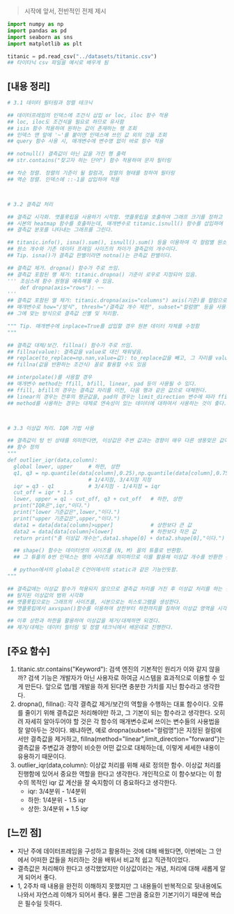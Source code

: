 > 시작에 앞서, 전반적인 전제 제시
```python
import numpy as np
import pandas as pd
import seaborn as sns
import matplotlib as plt

titanic = pd.read_csv("../datasets/titanic.csv")
## 타이타닉 csv 파일을 예시로 배우게 됨
```

## [내용 정리]
```python
# 3.1 데이터 필터링과 정렬 테크닉

## 데이터프레임의 인덱스에 조건식 삽입 or loc, iloc 함수 적용
## loc, iloc도 조건식을 필요로 하므로 유사함
## isin 함수 적용하여 원하는 값이 존재하는 행 조회
## 인덱스 맨 앞에 '~'를 붙이면 인덱스에 쓰인 값 외의 것을 조회
## query 함수 사용 시, 매개변수에 변수명 없이 바로 함수 적용

## notnull() 결측값이 아닌 값을 가진 행 출력
## str.contains("찾고자 하는 단어") 함수 적용하여 문자 필터링

## 차순 정렬. 정렬의 기준이 될 컬럼과, 정렬의 형태를 정하여 필터링
## 역순 정렬. 인덱스에 ::-1을 삽입하여 적용



# 3.2 결측값 처리

## 결측값 시각화. 맷플롯립을 사용하기 시작함. 맷플롯립을 호출하여 그래프 크기를 정하고
## 시본의 heatmap 함수를 호출하는데, 매개변수로 titanic.isnull() 함수를 삽입하여
## 결측값 분포를 나타내는 그래프를 그린다.

## titanic.info(), isna().sum(), isnull().sum() 등을 이용하여 각 컬럼별 원소 개수를 센다.
## 원소 개수와 기존 데이터 프레임 사이즈의 차이가 결측값의 개수이다.
## Tip. isna()가 결측값 판별이라면 notna()는 관측값 판별이다.

## 결측값 제거. dropna() 함수가 주로 쓰임.
## 결측값 포함된 행 제거: titanic.dropna() 기준이 로우로 지정되어 있음.
''' 조심스레 함수 원형을 예측해볼 수 있음.
    def dropna(axis="rows"): ~~
'''
## 결측값 포함된 열 제거: titanic.dropna(axis="columns") axis(기준)를 컬럼으로 지정함.
## 매개변수로 how="/방식", thresh="/결측값 개수 제한", subset="컬럼명" 등을 사용해
## 그에 맞는 방식으로 결측값 선별 및 처리함.

""" Tip. 매개변수에 inplace=True를 삽입할 경우 원본 데이터 자체를 수정함
"""

## 결측값 대체/보간. fillna() 함수가 주로 쓰임.
## fillna(value): 결측값을 value로 대신 채워넣음.
## replace(to_replace=np.nan,value=값): to_replace값을 빼고, 그 자리를 value로 대체함.
## fillna(값을 반환하는 조건식) 꼴로 활용할 수도 있음

## interpolate()를 사용할 경우
## 매개변수 method는 ffill, bfill, linear, pad 등이 사용될 수 있다.
## ffill, bfill의 경우는 결측값 자리를 이전, 다음 행과 같은 값으로 대체한다.
## linear의 경우는 전후의 평균값을, pad의 경우는 limit_direction 변수에 따라 ffill, bfill의 역할을 수행할 수 있다.
## method를 사용하는 경우는 대체로 연속성이 있는 데이터에 대하여서 사용하는 것이 좋다.



# 3.3 이상값 처리. IQR 기법 사용

## 결측값이 텅 빈 상태를 의미한다면, 이상값은 주변 값과는 경향이 매우 다른 생뚱맞은 값이다.
## 함수 정의
"""
def outlier_iqr(data,column):
  global lower, upper     # 하한, 상한
  q1, q3 = np.quantile(data[column],0.25),np.quantile(data[column],0.75)
                          # 1/4지점, 3/4지점 지정
  iqr = q3 - q1           # 3/4지점 - 1/4지점 = iqr
  cut_off = iqr * 1.5
  lower, upper = q1 - cut_off, q3 + cut_off   # 하한, 상한
  print("IQR은",iqr,"이다.")
  print("lower 기준값은",lower,"이다.")
  print("upper 기준값은",upper,"이다.")
  data1 = data[data[column]>upper]            # 상한보다 큰 값
  data2 = data[data[column]<lower]            # 하한보다 작은 값
  return print("총 이상값 개수는",data1.shape[0] + data2.shape[0],"이다.")

  ## shape() 함수는 데이터셋의 사이즈를 (N, M) 꼴의 튜플로 반환함.
  ## 그 튜플의 0번 인덱스는 행의 사이즈를 의미하므로 이를 활용해 이상값 개수를 반환한 것.

  # python에서의 global은 C언어에서의 static과 같은 기능인듯함.
"""

## 결측값에는 이상값 함수가 적용되지 않으므로 결측값 처리를 거친 후 이상값 처리를 하는 것이 순서.
## 탐지된 이상값의 범위 시각화
## 맷플롯립으로는 그래프의 사이즈를, 시본으로는 히스토그램을 생성한다.
## 맷플롯립에서 axvspan()함수를 이용하여 상한부터 하한까지를 칠하여 이상값 영역을 시각화한다.

## 이후 상한과 하한을 활용하여 이상값을 제거/대체하면 되겠다.
## 제거/대체는 데이터 필터링 및 정렬 테크닉에서 배운대로 진행한다.

```


## [주요 함수]
1. titanic.str.contains("Keyword"): 검색 엔진의 기본적인 원리가 이와 같지 않을까? 검색 기능은 개발자가 아닌 사용자로 하여금 시스템을 효과적으로 이용할 수 있게 만든다. 앞으로 앱/웹 개발을 하게 된다면 충분한 가치를 지닌 함수라고 생각한다.
2. dropna(), fillna(): 각각 결측값 제거/보간의 역할을 수행하는 대표 함수이다. 오류를 줄이기 위해 결측값은 처리해야만 하고, 그 기본이 되는 함수라고 생각한다. 오히려 자세히 알아두어야 할 것은 각 함수의 매개변수로써 쓰이는 변수들의 사용법을 잘 알아두는 것이다. 왜냐하면, 예로 dropna(subset="컬럼명")은 지정된 컬럼에서만 결측값을 제거하고, fillna(method="linear",limit_direction="forward")는 결측값을 주변값과 경향이 비슷한 어떤 값으로 대체하는데, 이렇게 세세한 내용이 유용하기 때문이다.
3. outlier_iqr(data,column): 이상값 처리를 위해 새로 정의한 함수. 이상값 처리를 진행함에 있어서 중요한 역할을 한다고 생각한다. 개인적으로 이 함수보다는 이 함수의 목적인 iqr 값 계산을 잘 숙지함이 더 중요하다고 생각한다.
   - iqr: 3/4분위 - 1/4분위
   - 하한: 1/4분위 - 1.5 iqr
   - 상한: 3/4분위 + 1.5 iqr


## [느낀 점]
- 지난 주에 데이터프레임을 구성하고 활용하는 것에 대해 배웠다면, 이번에는 그 안에서 어떠한 값들을 처리하는 것을 배워서 비교적 쉽고 직관적이었다.
- 결측값은 처리해야 한다고 생각했었지만 이상값이라는 개념, 처리에 대해 새롭게 알게 되어서 좋다.
- 1, 2주차 때 내용을 완전히 이해하지 못했지만 그 내용들이 반복적으로 뒷내용에도 나와서 자연스레 이해가 되어서 좋다. 물론 그만큼 중요한 기본기이기 때문에 복습은 필수일 듯하다.



